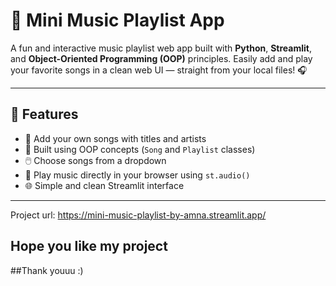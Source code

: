 # 🎵 Mini Music Playlist App

A fun and interactive music playlist web app built with **Python**, **Streamlit**, and **Object-Oriented Programming (OOP)** principles.
 Easily add and play your favorite songs in a clean web UI — straight from your local files! 🎧

---

## 🚀 Features

- 🎼 Add your own songs with titles and artists  
- 🧠 Built using OOP concepts (`Song` and `Playlist` classes)  
- 🖱️ Choose songs from a dropdown  
- 🎵 Play music directly in your browser using `st.audio()`  
- 🌐 Simple and clean Streamlit interface

---

Project url: https://mini-music-playlist-by-amna.streamlit.app/

## Hope you like my project 
##Thank youuu :)

